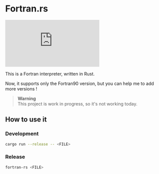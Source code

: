 # Fortran.rs

![GitHub top language](https://img.shields.io/github/languages/top/xavier2p/fortran.rs?style=for-the-badge&logo=rust&color=orange)

This is a Fortran interpreter, written in Rust.

Now, it supports only the Fortran90 version, but you can help me to add more versions !

> **Warning**  
> This project is work in progress, so it's not working today.

## How to use it

### Development

```bash
cargo run --release -- <FILE>
```

### Release

```bash
fortran-rs <FILE>
```
